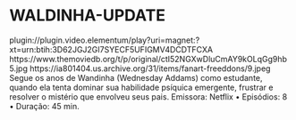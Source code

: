 # WALDINHA-UPDATE


<item>
<title>[COLOR silver][B] WALDINHA 1º TEMPORADA [/COLOR][/B][COLOR yellow]  FULL HD  [B][/COLOR][/B]</title>
<link>plugin://plugin.video.elementum/play?uri=magnet:?xt=urn:btih:3D62JGJ2GI7SYECF5UFIGMV4DCDTFCXA</link>
<thumbnail>https://www.themoviedb.org/t/p/original/ctI52NGXwDluCmAY9kOLqGg9hb5.jpg</thumbnail>
<fanart>https://ia801404.us.archive.org/31/items/fanart-freeddons/9.jpeg</fanart>
<info>Segue os anos de Wandinha (Wednesday Addams) como estudante, quando ela tenta dominar sua habilidade psíquica emergente, frustrar e resolver o mistério que envolveu seus pais. Emissora: Netflix • Episódios: 8 • Duração: 45 min.</info>
</item>
